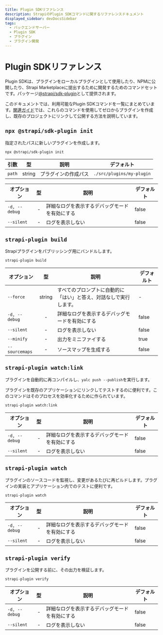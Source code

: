 ```yaml
---
title: Plugin SDKリファレンス
description: StrapiのPlugin SDKコマンドに関するリファレンスドキュメント
displayed_sidebar: devDocsSidebar
tags:
  - バックエンドサーバー
  - Plugin SDK
  - プラグイン
  - プラグイン開発
---
```


# Plugin SDKリファレンス

Plugin SDKは、プラグインをローカルプラグインとして使用したり、NPMに公開したり、Strapi Marketplaceに提出するために開発するためのコマンドセットです。パッケージ[@strapi/sdk-plugin](https://github.com/strapi/sdk-plugin)として提供されます。

このドキュメントでは、利用可能なPlugin SDKコマンドを一覧にまとめています。[関連ガイド](/dev-docs/plugins/development/create-a-plugin)では、これらのコマンドを使用してゼロからプラグインを作成し、既存のプロジェクトにリンクして公開する方法を説明しています。

## `npx @strapi/sdk-plugin init`

指定されたパスに新しいプラグインを作成します。

```bash
npx @strapi/sdk-plugin init
```

| 引数       |  型    | 説明                    | デフォルト                      |
| ---------- | :----: | ----------------------- | ------------------------------- |
| `path`     | string | プラグインの作成パス     | `./src/plugins/my-plugin`        |

| オプション      |  型   | 説明                                   | デフォルト |
| --------------- | :--: | -------------------------------------- | ---------- |
| `-d, --debug`   |  -   | 詳細なログを表示するデバッグモードを有効にする  | false      |
| `--silent`      |  -   | ログを表示しない                        | false      |

## `strapi-plugin build`

Strapiプラグインをパブリッシング用にバンドルします。

```bash
strapi-plugin build
```

| オプション       |  型    | 説明                                                                                              | デフォルト |
| ---------------- | :----: | ------------------------------------------------------------------------------------------------- | ---------- |
| `--force`        | string | すべてのプロンプトに自動的に「はい」と答え、対話なしで実行します。                                | -          |
| `-d, --debug`    |   -    | 詳細なログを表示するデバッグモードを有効にする                                                    | false      |
| `--silent`       |   -    | ログを表示しない                                                                                  | false      |
| `--minify`       |   -    | 出力をミニファイする                                                                               | true       |
| `--sourcemaps`   |   -    | ソースマップを生成する                                                                             | false      |

## `strapi-plugin watch:link`

プラグインを自動的に再コンパイルし、`yalc push --publish`を実行します。

プラグインを既存のアプリケーションにリンクしてテストするのに便利です。このコマンドはそのプロセスを効率化するために作られています。

```bash
strapi-plugin watch:link
```

| オプション      |  型   | 説明                                   | デフォルト |
| --------------- | :--: | -------------------------------------- | ---------- |
| `-d, --debug`   |  -   | 詳細なログを表示するデバッグモードを有効にする  | false      |
| `--silent`      |  -   | ログを表示しない                        | false      |

## `strapi-plugin watch`

プラグインのソースコードを監視し、変更があるたびに再ビルドします。プラグインの実装とアプリケーション内でのテストに便利です。

```bash
strapi-plugin watch
```

| オプション      |  型   | 説明                                   | デフォルト |
| --------------- | :--: | -------------------------------------- | ---------- |
| `-d, --debug`   |  -   | 詳細なログを表示するデバッグモードを有効にする  | false      |
| `--silent`      |  -   | ログを表示しない                        | false      |

## `strapi-plugin verify`

プラグインを公開する前に、その出力を検証します。

```bash
strapi-plugin verify
```

| オプション      |  型   | 説明                                   | デフォルト |
| --------------- | :--: | -------------------------------------- | ---------- |
| `-d, --debug`   |  -   | 詳細なログを表示するデバッグモードを有効にする  | false      |
| `--silent`      |  -   | ログを表示しない                        | false      |
